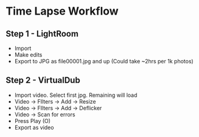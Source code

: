 # Time Lapse Workflow

## Step 1 - LightRoom

* Import
* Make edits
* Export to JPG as file00001.jpg and up (Could take ~2hrs per 1k photos)


## Step 2 - VirtualDub

* Import video. Select first jpg. Remaining will load
* Video -> FIlters -> Add -> Resize
* Video -> FIlters -> Add -> Deflicker
* Video -> Scan for errors
* Press Play (O)
* Export as video
